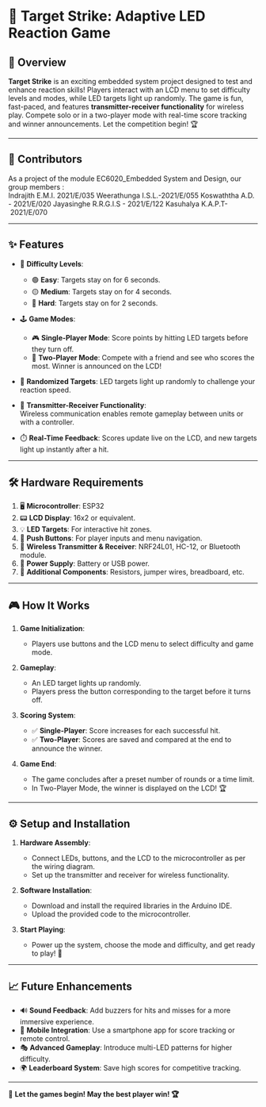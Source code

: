 # 🎯 **Target Strike: Adaptive LED Reaction Game**

## 🚀 **Overview**
**Target Strike** is an exciting embedded system project designed to test and enhance reaction skills! Players interact with an LCD menu to set difficulty levels and modes, while LED targets light up randomly. The game is fun, fast-paced, and features **transmitter-receiver functionality** for wireless play. Compete solo or in a two-player mode with real-time score tracking and winner announcements. Let the competition begin! 🏆

---

## 🤝 **Contributors**
As a project of the module EC6020_Embedded System and Design, our group members :  
Indrajith E.M.I. 2021/E/035 
Weerathunga I.S.L.-2021/E/055
Koswaththa A.D. - 2021/E/020
Jayasinghe R.R.G.I.S - 2021/E/122
Kasuhalya K.A.P.T- 2021/E/070 

---
## ✨ **Features**
- 🔧 **Difficulty Levels**:  
  - 🟢 **Easy**: Targets stay on for 6 seconds.  
  - 🟡 **Medium**: Targets stay on for 4 seconds.  
  - 🔴 **Hard**: Targets stay on for 2 seconds.  

- 🕹️ **Game Modes**:  
  - 🎮 **Single-Player Mode**: Score points by hitting LED targets before they turn off.  
  - 🤼 **Two-Player Mode**: Compete with a friend and see who scores the most. Winner is announced on the LCD!

- 🎲 **Randomized Targets**: LED targets light up randomly to challenge your reaction speed.

- 📡 **Transmitter-Receiver Functionality**:  
  Wireless communication enables remote gameplay between units or with a controller.

- ⏱️ **Real-Time Feedback**: Scores update live on the LCD, and new targets light up instantly after a hit.

---

## 🛠️ **Hardware Requirements**
1. 🖥️ **Microcontroller**: ESP32  
2. 📟 **LCD Display**: 16x2 or equivalent.  
3. 💡 **LED Targets**: For interactive hit zones.  
4. 🔘 **Push Buttons**: For player inputs and menu navigation.  
5. 📡 **Wireless Transmitter & Receiver**: NRF24L01, HC-12, or Bluetooth module.  
6. 🔋 **Power Supply**: Battery or USB power.  
7. 🧰 **Additional Components**: Resistors, jumper wires, breadboard, etc.

---

## 🎮 **How It Works**
1. **Game Initialization**:  
   - Players use buttons and the LCD menu to select difficulty and game mode.  

2. **Gameplay**:  
   - An LED target lights up randomly.  
   - Players press the button corresponding to the target before it turns off.  

3. **Scoring System**:  
   - ✅ **Single-Player**: Score increases for each successful hit.  
   - ✅ **Two-Player**: Scores are saved and compared at the end to announce the winner.

4. **Game End**:  
   - The game concludes after a preset number of rounds or a time limit.  
   - In Two-Player Mode, the winner is displayed on the LCD! 🏆

---

## ⚙️ **Setup and Installation**
1. **Hardware Assembly**:  
   - Connect LEDs, buttons, and the LCD to the microcontroller as per the wiring diagram.  
   - Set up the transmitter and receiver for wireless functionality.  

2. **Software Installation**:  
   - Download and install the required libraries in the Arduino IDE.  
   - Upload the provided code to the microcontroller.  

3. **Start Playing**:  
   - Power up the system, choose the mode and difficulty, and get ready to play! 🎉

---

## 📈 **Future Enhancements**
- 🔊 **Sound Feedback**: Add buzzers for hits and misses for a more immersive experience.  
- 📱 **Mobile Integration**: Use a smartphone app for score tracking or remote control.  
- 🎭 **Advanced Gameplay**: Introduce multi-LED patterns for higher difficulty.  
- 🌍 **Leaderboard System**: Save high scores for competitive tracking.  

---

🎉 **Let the games begin! May the best player win! 🏆**
